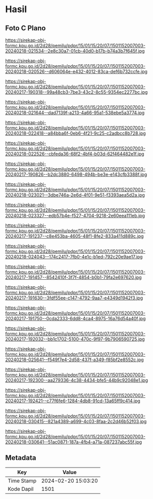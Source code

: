 # Hasil

## Foto C Plano

https://sirekap-obj-formc.kpu.go.id/2d28/pemilu/pdpr/15/01/15/20/07/1501152007003-20240218-021534--2e8c30a7-01cb-40d0-b17b-b74a3b7f645f.jpg

https://sirekap-obj-formc.kpu.go.id/2d28/pemilu/pdpr/15/01/15/20/07/1501152007003-20240218-020526--d606064e-e432-4012-83ca-def6b732ccfe.jpg

https://sirekap-obj-formc.kpu.go.id/2d28/pemilu/pdpr/15/01/15/20/07/1501152007003-20240217-190318--99a48cb3-7be3-43c2-8c55-9354ec2277bc.jpg

https://sirekap-obj-formc.kpu.go.id/2d28/pemilu/pdpr/15/01/15/20/07/1501152007003-20240218-021644--dad7139f-a213-4a66-95a1-538ebe5a3774.jpg

https://sirekap-obj-formc.kpu.go.id/2d28/pemilu/pdpr/15/01/15/20/07/1501152007003-20240218-022418--a84bba6f-0eb6-4f21-9c25-c2adbcc8b728.jpg

https://sirekap-obj-formc.kpu.go.id/2d28/pemilu/pdpr/15/01/15/20/07/1501152007003-20240218-022526--cbfeda36-68f2-4bf4-b03d-62f464482e1f.jpg

https://sirekap-obj-formc.kpu.go.id/2d28/pemilu/pdpr/15/01/15/20/07/1501152007003-20240217-190826--b2dc3880-6498-494b-be3e-e143cfb3388f.jpg

https://sirekap-obj-formc.kpu.go.id/2d28/pemilu/pdpr/15/01/15/20/07/1501152007003-20240218-023021--3dbe746a-2e6d-4f01-9e51-f3393aea5d2a.jpg

https://sirekap-obj-formc.kpu.go.id/2d28/pemilu/pdpr/15/01/15/20/07/1501152007003-20240218-023327--edb57b4e-f527-4704-9218-2e60eea111eb.jpg

https://sirekap-obj-formc.kpu.go.id/2d28/pemilu/pdpr/15/01/15/20/07/1501152007003-20240217-191237--c8e453ba-4605-48f1-8fe2-833a411d889c.jpg

https://sirekap-obj-formc.kpu.go.id/2d28/pemilu/pdpr/15/01/15/20/07/1501152007003-20240218-024043--174c2417-7fb0-4e1c-b1ed-792c20e9ae17.jpg

https://sirekap-obj-formc.kpu.go.id/2d28/pemilu/pdpr/15/01/15/20/07/1501152007003-20240217-191457--8542410f-3f7f-4854-b0b1-79fa2e697620.jpg

https://sirekap-obj-formc.kpu.go.id/2d28/pemilu/pdpr/15/01/15/20/07/1501152007003-20240217-191630--3fdf55ee-c147-4792-9aa7-e4349d1942f3.jpg

https://sirekap-obj-formc.kpu.go.id/2d28/pemilu/pdpr/15/01/15/20/07/1501152007003-20240217-191750--0cda2333-6dd8-4ca4-8975-16a76d54a40f.jpg

https://sirekap-obj-formc.kpu.go.id/2d28/pemilu/pdpr/15/01/15/20/07/1501152007003-20240217-192032--bb1c1702-5100-470c-9f97-9b7906590725.jpg

https://sirekap-obj-formc.kpu.go.id/2d28/pemilu/pdpr/15/01/15/20/07/1501152007003-20240218-025641--f549f7e4-2d58-437f-a349-f85bf2e8552c.jpg

https://sirekap-obj-formc.kpu.go.id/2d28/pemilu/pdpr/15/01/15/20/07/1501152007003-20240217-192300--aa279336-4c38-4434-bfe5-44b9c92048e1.jpg

https://sirekap-obj-formc.kpu.go.id/2d28/pemilu/pdpr/15/01/15/20/07/1501152007003-20240217-192421--c77f6fe6-1284-4db8-91cd-13a65ff9c414.jpg

https://sirekap-obj-formc.kpu.go.id/2d28/pemilu/pdpr/15/01/15/20/07/1501152007003-20240218-030415--821a4389-a699-4c03-8faa-2c2d46b52f03.jpg

https://sirekap-obj-formc.kpu.go.id/2d28/pemilu/pdpr/15/01/15/20/07/1501152007003-20240218-030641--51ac0871-187a-4fb4-a71a-087237abc55f.jpg


## Metadata

| Key        | Value               |
| ---------- | ------------------- |
| Time Stamp | 2024-02-20 15:03:20 |
| Kode Dapil | 1501                |



